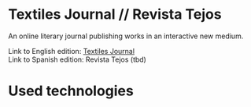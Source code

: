 # Textiles Journal // Revista Tejos
An online literary journal publishing works in an interactive new medium.

Link to English edition: [Textiles Journal](https://textilesjournal.org)<br>
Link to Spanish edition: Revista Tejos (tbd)

# Used technologies
